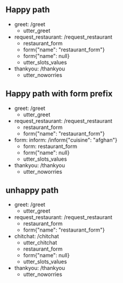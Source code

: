 ## Happy path
* greet: /greet
    - utter_greet
* request_restaurant: /request_restaurant
    - restaurant_form
    - form{"name": "restaurant_form"}
    - form{"name": null}
    - utter_slots_values
* thankyou: /thankyou
    - utter_noworries

## Happy path with form prefix
* greet: /greet
    - utter_greet
* request_restaurant: /request_restaurant
    - restaurant_form
    - form{"name": "restaurant_form"}
* form: inform: /inform{"cuisine": "afghan"}
    - form: restaurant_form
    - form{"name": null}
    - utter_slots_values
* thankyou: /thankyou
    - utter_noworries
 
## unhappy path
* greet: /greet
    - utter_greet
* request_restaurant: /request_restaurant
    - restaurant_form
    - form{"name": "restaurant_form"}
* chitchat: /chitchat
    - utter_chitchat
    - restaurant_form
    - form{"name": null}
    - utter_slots_values
* thankyou: /thankyou
    - utter_noworries